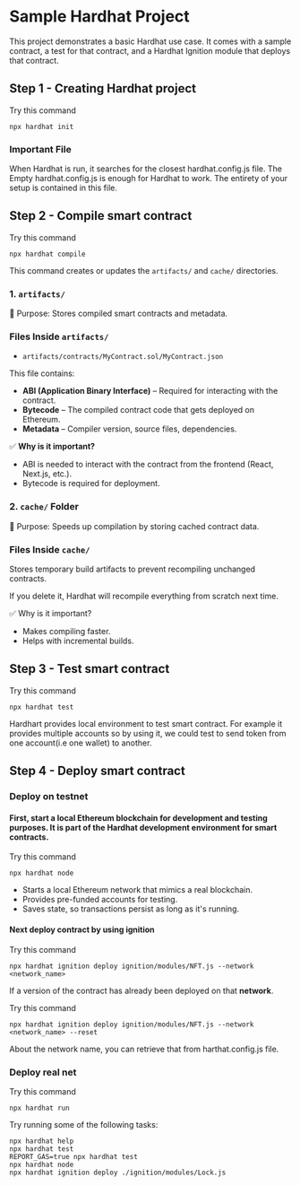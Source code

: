 # Sample Hardhat Project

This project demonstrates a basic Hardhat use case. It comes with a sample contract, a test for that contract, and a Hardhat Ignition module that deploys that contract.

## Step 1 - Creating Hardhat project

Try this command

```shell
npx hardhat init
```

### Important File

When Hardhat is run, it searches for the closest hardhat.config.js file.
The Empty hardhat.config.js is enough for Hardhat to work. The entirety of your setup is contained in this file.

## Step 2 - Compile smart contract

Try this command

```shell
npx hardhat compile
```

This command creates or updates the `artifacts/` and `cache/` directories.

### 1. `artifacts/`

📌 Purpose: Stores compiled smart contracts and metadata.

### Files Inside `artifacts/`

- `artifacts/contracts/MyContract.sol/MyContract.json`

This file contains:

- **ABI (Application Binary Interface)** – Required for interacting with the contract.
- **Bytecode** – The compiled contract code that gets deployed on Ethereum.
- **Metadata** – Compiler version, source files, dependencies.

✅ **Why is it important?**

- ABI is needed to interact with the contract from the frontend (React, Next.js, etc.).
- Bytecode is required for deployment.

### 2. `cache/` Folder

📌 Purpose: Speeds up compilation by storing cached contract data.

### Files Inside `cache/`

Stores temporary build artifacts to prevent recompiling unchanged contracts.

If you delete it, Hardhat will recompile everything from scratch next time.

✅ Why is it important?

- Makes compiling faster.
- Helps with incremental builds.

## Step 3 - Test smart contract

Try this command

```shell
npx hardhat test
```

Hardhart provides local environment to test smart contract. For example it provides multiple accounts so by using it, we could test to send token from one account(i.e one wallet) to another.

## Step 4 - Deploy smart contract

### Deploy on testnet

#### First, start a local Ethereum blockchain for development and testing purposes. It is part of the Hardhat development environment for smart contracts.

Try this command

```shell
npx hardhat node
```

- Starts a local Ethereum network that mimics a real blockchain.
- Provides pre-funded accounts for testing.
- Saves state, so transactions persist as long as it's running.

#### Next deploy contract by using ignition

Try this command

```shell
npx hardhat ignition deploy ignition/modules/NFT.js --network <network_name>
```

If a version of the contract has already been deployed on that **network**.

Try this command

```shell
npx hardhat ignition deploy ignition/modules/NFT.js --network <network_name> --reset
```

About the network name, you can retrieve that from harthat.config.js file.

### Deploy real net

Try this command

```shell
npx hardhat run
```

Try running some of the following tasks:

```shell
npx hardhat help
npx hardhat test
REPORT_GAS=true npx hardhat test
npx hardhat node
npx hardhat ignition deploy ./ignition/modules/Lock.js
```
